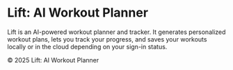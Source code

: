 # Lift: AI Workout Planner

Lift is an AI-powered workout planner and tracker. It generates personalized workout plans, lets you track your progress, and saves your workouts locally or in the cloud depending on your sign-in status.

© 2025 Lift: AI Workout Planner 